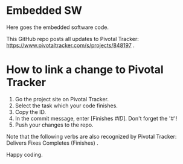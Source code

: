 Embedded SW
==========

Here goes the embedded software code.

This GitHub repo posts all updates to Pivotal Tracker: https://www.pivotaltracker.com/s/projects/848197 .

How to link a change to Pivotal Tracker
=======================================

1. Go the project site on Pivotal Tracker.
2. Select the task which your code finishes.
3. Copy the ID.
4. In the commit message, enter [Finishes #$ID$]. Don't forget the '#'!
5. Push your changes to the repo.

Note that the following verbs are also recognized by Pivotal Tracker:
Delivers
Fixes
Completes
(Finishes) .

Happy coding.
